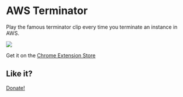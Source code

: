 # AWS Terminator

Play the famous terminator clip every time you terminate an instance in AWS.

![](https://i.makeagif.com/media/7-13-2015/39aN4M.gif)

Get it on the [Chrome Extension Store](https://chrome.google.com/webstore/detail/lhdkcacfakoeadhbklamiloapjgigjil/)

## Like it?

[Donate!](https://paypal.me/ihoegen/5)
